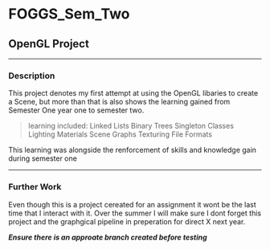 # FOGGS_Sem_Two

## OpenGL Project
---
### Description

This project denotes my first attempt at using the OpenGL libaries to create a Scene, but more than that is also shows the learning gained from Semester One year one to semester two.

> learning included:
> Linked Lists
> Binary Trees
> Singleton Classes
> Lighting
> Materials
> Scene Graphs
> Texturing
> File Formats

This learning was alongside the renforcement of skills and knowledge gain during semester one

---

### Further Work
Even though this is a project cereated for an assignment it wont be the last time that I interact with it. Over the summer I will make sure I dont forget this project and the graphgical pipeline in preperation for direct X next year.

***Ensure there is an approate branch created before testing***

